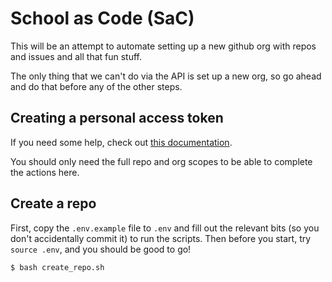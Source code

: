# School as Code (SaC)

This will be an attempt to automate setting up a new github org with repos and issues and all that fun stuff.

The only thing that we can't do via the API is set up a new org, so go ahead and do that before any of the other steps.

## Creating a personal access token

If you need some help, check out [this documentation](https://docs.github.com/en/authentication/keeping-your-account-and-data-secure/creating-a-personal-access-token).

You should only need the full repo and org scopes to be able to complete the actions here.

## Create a repo

First, copy the `.env.example` file to `.env` and fill out the relevant bits (so you don't accidentally commit it) to run the scripts. Then before you start, try `source .env`, and you should be good to go!

```sh
$ bash create_repo.sh
```
